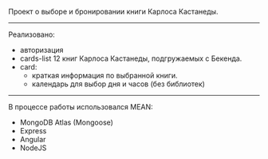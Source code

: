 Проект о выборе и бронировании книги Карлоса Кастанеды.

---------------------------

Реализовано:
- авторизация
- cards-list 12 книг Карлоса Кастанеды, подгружаемых с Бекенда.
- card:
  - краткая информация по выбранной книги.
  - календарь для выбор дня и часов (без библиотек)

---------------------------

В процессе работы использовался MEAN:
- MongoDB Atlas (Mongoose)
- Express
- Angular
- NodeJS


